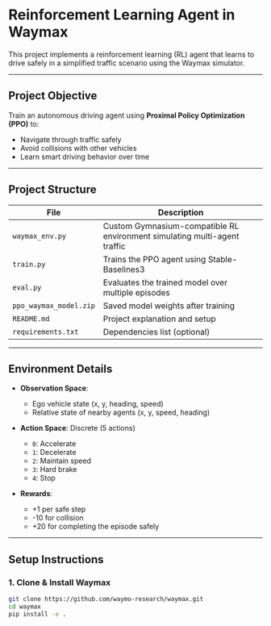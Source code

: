 #  Reinforcement Learning Agent in Waymax

This project implements a reinforcement learning (RL) agent that learns to drive safely in a simplified traffic scenario using the Waymax simulator.

---

## Project Objective

Train an autonomous driving agent using **Proximal Policy Optimization (PPO)** to:

- Navigate through traffic safely
- Avoid collisions with other vehicles
- Learn smart driving behavior over time

---

##  Project Structure

| File | Description |
|------|-------------|
| `waymax_env.py` | Custom Gymnasium-compatible RL environment simulating multi-agent traffic |
| `train.py`      | Trains the PPO agent using Stable-Baselines3 |
| `eval.py`       | Evaluates the trained model over multiple episodes |
| `ppo_waymax_model.zip` | Saved model weights after training |
| `README.md`     | Project explanation and setup |
| `requirements.txt` | Dependencies list (optional) |

---

##  Environment Details

- **Observation Space**:  
  - Ego vehicle state (x, y, heading, speed)  
  - Relative state of nearby agents (x, y, speed, heading)

- **Action Space**: Discrete (5 actions)  
  - `0`: Accelerate  
  - `1`: Decelerate  
  - `2`: Maintain speed  
  - `3`: Hard brake  
  - `4`: Stop

- **Rewards**:  
  - +1 per safe step  
  - -10 for collision  
  - +20 for completing the episode safely

---

##  Setup Instructions

### 1. Clone & Install Waymax

```bash
git clone https://github.com/waymo-research/waymax.git
cd waymax
pip install -e .
